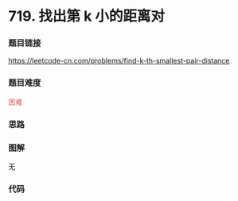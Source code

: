 # 719. 找出第 k 小的距离对

### 题目链接

https://leetcode-cn.com/problems/find-k-th-smallest-pair-distance

### 题目难度

<font color=#D9534F>困难</font>

### 思路



### 图解

无

### 代码

```python
```